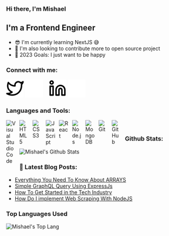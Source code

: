 ### Hi there, I'm Mishael

## I'm a Frontend Engineer
- 😎 I'm currently learning NextJS 😅
- 🥰 I'm also looking to contribute more to open source project
- 🤑 2023 Goals: I just want to be happy

### Connect with me:

[![website](./img/twitter-light.svg)](https://twitter.com/dada_mishael#gh-light-mode-only)
[![website](./img/twitter-dark.svg)](https://twitter.com/dada_mishael#gh-dark-mode-only)
&nbsp;&nbsp;
[![website](./img/linkedin-light.svg)](https://linkedin.com/in/mishael-dada#gh-light-mode-only)
[![website](./img/linkedin-dark.svg)](https://linkedin.com/in/mishael-dada#gh-dark-mode-only)

### Languages and Tools:

<img align="left" alt="Visual Studio Code" width="26px" src="https://cdn.jsdelivr.net/gh/devicons/devicon/icons/vscode/vscode-original.svg" style="padding-right:10px;" />
<img align="left" alt="HTML5" width="26px" src="https://cdn.jsdelivr.net/gh/devicons/devicon/icons/html5/html5-original.svg" style="padding-right:10px;" />
<img align="left" alt="CSS3" width="26px" src="https://cdn.jsdelivr.net/gh/devicons/devicon/icons/css3/css3-original.svg" style="padding-right:10px;" />
<img align="left" alt="JavaScript" width="26px" src="https://cdn.jsdelivr.net/gh/devicons/devicon/icons/javascript/javascript-original.svg" style="padding-right:10px;" />
<img align="left" alt="React" width="26px" src="https://cdn.jsdelivr.net/gh/devicons/devicon/icons/react/react-original.svg" style="padding-right:10px;" />
<img align="left" alt="Node.js" width="26px" src="https://cdn.jsdelivr.net/gh/devicons/devicon/icons/nodejs/nodejs-original.svg" style="padding-right:10px;" />
<img align="left" alt="MongoDB" width="26px" src="https://cdn.jsdelivr.net/gh/devicons/devicon/icons/mongodb/mongodb-original.svg" style="padding-right:10px;" />
<img align="left" alt="Git" width="26px" src="https://cdn.jsdelivr.net/gh/devicons/devicon/icons/git/git-original.svg" style="padding-right:10px;" />
<img align="left" alt="GitHub" width="26px" src="https://user-images.githubusercontent.com/3369400/139447912-e0f43f33-6d9f-45f8-be46-2df5bbc91289.png" style="padding-right:10px;" />


<br />

### Github Stats:

<img alt="Mishael's Github Stats" src="https://github-readme-stats.vercel.app/api?username=mishael1-d&show_icons=true&hide_border=true&theme=radical"/>

### 🤩 Latest Blog Posts:
<!-- BLOG-POST-LIST:START -->
- [Everything You Need To Know About ARRAYS](https://dev.to/mishaeldada/everything-you-need-to-know-about-arrays-302f)
- [Simple GraphQL Query Using ExpressJs](https://dev.to/mishaeldada/simple-graphql-query-using-expressjs-2n2h)
- [How To Get Started in the Tech Industry](https://dev.to/mishaeldada/how-to-get-started-in-the-tech-industry-1k0i)
- [How Do I implement Web Scraping With NodeJS](https://dev.to/mishaeldada/how-do-i-implement-web-scraping-with-nodejs-21c6)
<!-- BLOG-POST-LIST:END -->

### Top Languages Used
<img align="left" alt="Mishael's Top Lang" src="https://github-readme-stats.vercel.app/api/top-langs/?username=mishael1-d&layout=compact&theme=radical" />

<br />

<br />



[website]: https://mishael.netlify.app
[linkedin]: https://linkedin.com/in/mishael-dada
[twitter]: https://twitter.com/Dada_Mishael
